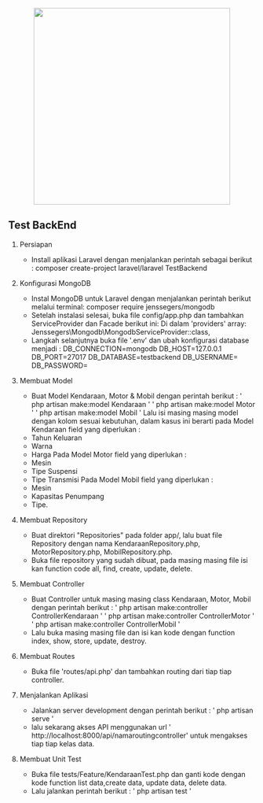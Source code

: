 <p align="center"><a href="https://laravel.com" target="_blank"><img src="https://raw.githubusercontent.com/laravel/art/master/logo-lockup/5%20SVG/2%20CMYK/1%20Full%20Color/laravel-logolockup-cmyk-red.svg" width="400"></a></p>

## Test BackEnd

1. Persiapan

    - Install aplikasi Laravel dengan menjalankan perintah sebagai berikut :
      composer create-project laravel/laravel TestBackend

2. Konfigurasi MongoDB

    - Instal MongoDB untuk Laravel dengan menjalankan perintah berikut melalui terminal:
      composer require jenssegers/mongodb
    - Setelah instalasi selesai, buka file config/app.php dan tambahkan ServiceProvider dan Facade berikut ini:
      Di dalam 'providers' array:
      Jenssegers\Mongodb\MongodbServiceProvider::class,
    - Langkah selanjutnya buka file '.env' dan ubah konfigurasi database menjadi :
      DB_CONNECTION=mongodb
      DB_HOST=127.0.0.1
      DB_PORT=27017
      DB_DATABASE=testbackend
      DB_USERNAME=
      DB_PASSWORD=

3. Membuat Model

    - Buat Model Kendaraan, Motor & Mobil dengan perintah berikut :
      ' php artisan make:model Kendaraan '
      ' php artisan make:model Motor '
      ' php artisan make:model Mobil '
      Lalu isi masing masing model dengan kolom sesuai kebutuhan, dalam kasus ini berarti pada Model Kendaraan field yang diperlukan :
    - Tahun Keluaran
    - Warna
    - Harga
      Pada Model Motor field yang diperlukan :
    - Mesin
    - Tipe Suspensi
    - Tipe Transmisi
      Pada Model Mobil field yang diperlukan :
    - Mesin
    - Kapasitas Penumpang
    - Tipe.

4. Membuat Repository

    - Buat direktori "Repositories" pada folder app/, lalu buat file Repository dengan nama KendaraanRepository.php, MotorRepository.php, MobilRepository.php.
    - Buka file repository yang sudah dibuat, pada masing masing file isi kan function code all, find, create, update, delete.

5. Membuat Controller

    - Buat Controller untuk masing masing class Kendaraan, Motor, Mobil dengan perintah berikut :
      ' php artisan make:controller ControllerKendaraan '
      ' php artisan make:controller ControllerMotor '
      ' php artisan make:controller ControllerMobil '
    - Lalu buka masing masing file dan isi kan kode dengan function index, show, store, update, destroy.

6. Membuat Routes

    - Buka file 'routes/api.php' dan tambahkan routing dari tiap tiap controller.

7. Menjalankan Aplikasi

    - Jalankan server development dengan perintah berikut :
      ' php artisan serve '
    - lalu sekarang akses API menggunakan url ' http://localhost:8000/api/namaroutingcontroller' untuk mengakses tiap tiap kelas data.

8. Membuat Unit Test
    - Buka file tests/Feature/KendaraanTest.php dan ganti kode dengan kode function list data,create data, update data, delete data.
    - Lalu jalankan perintah berikut :
      ' php artisan test '
